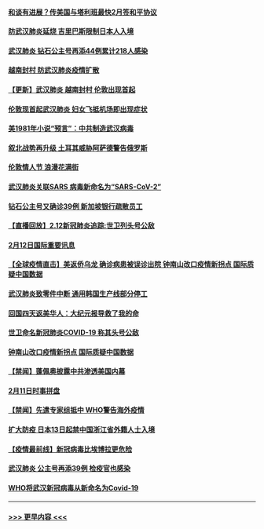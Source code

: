 #### [和谈有进展？传美国与塔利班最快2月签和平协议](../pages/prog202/a102776291.md?t=02131611) 
#### [防武汉肺炎延烧 吉里巴斯限制日本人入境](../pages/prog202/a102776276.md?t=02131611) 
#### [武汉肺炎 钻石公主号再添44例累计218人感染](../pages/prog202/a102776089.md?t=02131611) 
#### [越南封村 防武汉肺炎疫情扩散](../pages/prog202/a102776214.md?t=02131611) 
#### [【更新】武汉肺炎 越南封村 伦敦出现首起](../pages/prog202/a102770740.md?t=02131611) 
#### [伦敦现首起武汉肺炎 妇女飞抵机场即出现症状](../pages/prog202/a102776031.md?t=02131611) 
#### [美1981年小说“预言”：中共制造武汉病毒](../pages/prog202/a102775980.md?t=02131611) 
#### [叙北战势再升级 土耳其威胁阿萨德警告俄罗斯](../pages/prog202/a102775904.md?t=02131611) 
#### [伦敦情人节 浪漫花满街](../pages/prog202/a102775786.md?t=02131611) 
#### [武汉肺炎关联SARS 病毒新命名为“SARS-CoV-2”](../pages/prog202/a102775719.md?t=02131611) 
#### [钻石公主号又确诊39例 新加坡银行疏散员工](../pages/prog202/a102775691.md?t=02131611) 
#### [【直播回放】2.12新冠肺炎追踪:世卫列头号公敌](../pages/prog202/a102775541.md?t=02131611) 
#### [2月12日国际重要讯息](../pages/prog202/a102775437.md?t=02131611) 
#### [【全球疫情直击】美返侨乌龙 确诊病患被误诊出院 钟南山改口疫情新拐点 国际质疑中国数据](../pages/prog202/a102775378.md?t=02131611) 
#### [武汉肺炎致零件中断 通用韩国生产线部分停工](../pages/prog202/a102775365.md?t=02131611) 
#### [回国四天返美华人：大纪元报导救了我的命](../pages/prog202/a102775342.md?t=02131611) 
#### [世卫命名新冠肺炎COVID-19 称其头号公敌](../pages/prog202/a102775196.md?t=02131611) 
#### [钟南山改口疫情新拐点 国际质疑中国数据](../pages/prog202/a102775178.md?t=02131611) 
#### [【禁闻】蓬佩奥披露中共渗透美国内幕](../pages/prog202/a102775129.md?t=02131611) 
#### [2月11日时事拼盘](../pages/prog202/a102775140.md?t=02131611) 
#### [【禁闻】先遣专家组抵中 WHO警告海外疫情](../pages/prog202/a102775112.md?t=02131611) 
#### [扩大防疫 日本13日起禁中国浙江省外籍人士入境](../pages/prog202/a102775051.md?t=02131611) 
#### [【疫情最前线】新冠病毒比埃博拉更危险](../pages/prog202/a102775043.md?t=02131611) 
#### [武汉肺炎 公主号再添39例 检疫官也感染](../pages/prog202/a102775031.md?t=02131611) 
#### [WHO将武汉新冠病毒从新命名为Covid-19](../pages/prog202/a102774891.md?t=02131611) 

----
#### [ >>> 更早内容 <<< ](../indexes/prog202-earlier.md)
